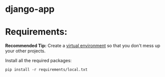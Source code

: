 # django-app

# Requirements:
**Recommended Tip:** Create a [virtual environment](https://github.com/arjun0108/django-tricks/blob/master/README.md#working-with-virtual-environment) so that you don't mess up your other projects.

Install all the required packages:
```console
pip install -r requirements/local.txt
```
